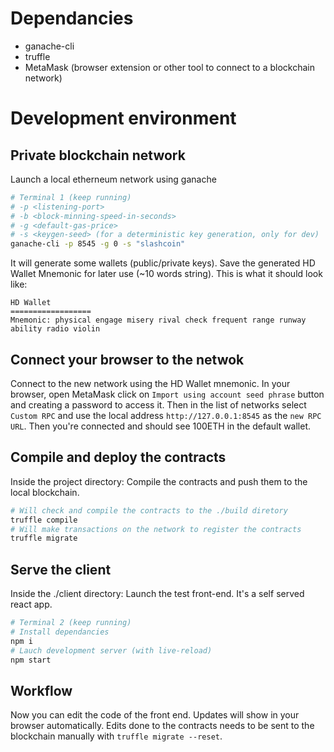 # Dependancies
 * ganache-cli
 * truffle
 * MetaMask (browser extension or other tool to connect to a blockchain network)


# Development environment
## Private blockchain network
Launch a local etherneum network using ganache
```bash
# Terminal 1 (keep running)
# -p <listening-port>
# -b <block-minning-speed-in-seconds>
# -g <default-gas-price>
# -s <keygen-seed> (for a deterministic key generation, only for dev)
ganache-cli -p 8545 -g 0 -s "slashcoin"
```
It will generate some wallets (public/private keys). Save the generated HD Wallet
Mnemonic for later use (~10 words string). This is what it should look like:
```
HD Wallet
==================
Mnemonic: physical engage misery rival check frequent range runway ability radio violin
```

## Connect your browser to the netwok
Connect to the new network using the HD Wallet mnemonic. In your browser, open
MetaMask click on `Import using account seed phrase` button and creating
a password to access it. Then in the list of networks select `Custom RPC` and
use the local address `http://127.0.0.1:8545` as the `new RPC URL`. Then you're
connected and should see 100ETH in the default wallet.


## Compile and deploy the contracts
Inside the project directory:
Compile the contracts and push them to the local blockchain.
```bash
# Will check and compile the contracts to the ./build diretory
truffle compile
# Will make transactions on the network to register the contracts
truffle migrate
```

## Serve the client
Inside the ./client directory:
Launch the test front-end. It's a self served react app.
```bash
# Terminal 2 (keep running)
# Install dependancies
npm i
# Lauch development server (with live-reload)
npm start
```

## Workflow
Now you can edit the code of the front end. Updates will show in your browser
automatically. Edits done to the contracts needs to be sent to the blockchain
manually with `truffle migrate --reset`.
